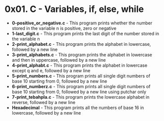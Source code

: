 <h1>0x01. C - Variables, if, else, while</h1>
<ul>
<li><b>0-positive_or_negative.c</b> - This program prints whether the number stored in the variable n is positive, zero or negative</li>
<li><b>1-last_digit.c</b> - This program prints the last digit of the number stored in the variable n</li>
<li><b>2-print_alphabet.c</b> - This program prints the alphabet in lowercase, followed by a new line</li>
<li><b>3-print_alphabets.c</b> - This program prints the alphabet in lowercase and then in uppercase, followed by a new line</li>
<li><b>4-print_alphabt.c</b> - This program prints the alphabet in lowercase except q and e, followed by a new line</li>
<li><b>5-print_numbers.c</b> - This program prints all single digit numbers of base 10 starting from 0, followed by a new line</li>
<li><b>6-print_numberz.c</b> - This program prints all single digit numbers of base 10 starting from 0, followed by a new line using putchar only</li>
<li><b>7-print_tebahpla.c</b> - This program prints the lowercase alphabet in reverse, followed by a new line</li>
<li><b>Hexadecimal</b> - This program prints all the numbers of base 16 in lowercase, followed by a new line</li>
</ul>
